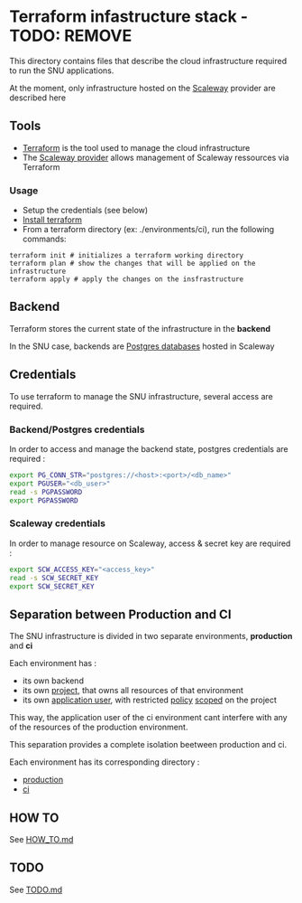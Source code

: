 # Terraform infastructure stack - TODO: REMOVE

This directory contains files that describe the cloud infrastructure required to run the SNU applications.

At the moment, only infrastructure hosted on the [Scaleway](https://console.scaleway.com/) provider are described here

## Tools

- [Terraform](https://developer.hashicorp.com/terraform/docs) is the tool used to manage the cloud infrastructure
- The [Scaleway provider](https://registry.terraform.io/providers/scaleway/scaleway/latest/docs) allows management of Scaleway ressources via Terraform

### Usage

- Setup the credentials (see below)
- [Install terraform](https://developer.hashicorp.com/terraform/install)
- From a terraform directory (ex: ./environments/ci), run the following commands:

```shell
terraform init # initializes a terraform working directory
terraform plan # show the changes that will be applied on the infrastructure
terraform apply # apply the changes on the insfrastructure
```

## Backend

Terraform stores the current state of the infrastructure in the **backend**

In the SNU case, backends are [Postgres databases](https://developer.hashicorp.com/terraform/language/settings/backends/pg) hosted in Scaleway

## Credentials

To use terraform to manage the SNU infrastructure, several access are required.

### Backend/Postgres credentials

In order to access and manage the backend state, postgres credentials are required :

```bash
export PG_CONN_STR="postgres://<host>:<port>/<db_name>"
export PGUSER="<db_user>"
read -s PGPASSWORD
export PGPASSWORD
```

### Scaleway credentials

In order to manage resource on Scaleway, access & secret key are required :

```bash
export SCW_ACCESS_KEY="<access_key>"
read -s SCW_SECRET_KEY
export SCW_SECRET_KEY
```

## Separation between Production and CI

The SNU infrastructure is divided in two separate environments, **production** and **ci**

Each environment has :

- its own backend
- its own [project](https://registry.terraform.io/providers/scaleway/scaleway/latest/docs/resources/account_project), that owns all resources of that environment
- its own [application user](https://registry.terraform.io/providers/scaleway/scaleway/latest/docs/resources/iam_application), with restricted [policy](https://registry.terraform.io/providers/scaleway/scaleway/latest/docs/resources/iam_policy) [scoped](https://www.scaleway.com/en/docs/identity-and-access-management/iam/concepts/#scope) on the project

This way, the application user of the ci environment cant interfere with any of the resources of the production environment.

This separation provides a complete isolation beetween production and ci.

Each environment has its corresponding directory :

- [production](environments/production/README.md)
- [ci](environments/ci/README.md)

## HOW TO

See [HOW_TO.md](HOW_TO.md)

## TODO

See [TODO.md](TODO.md)
